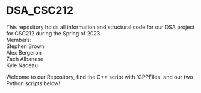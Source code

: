 # DSA_CSC212
This repository holds all information and structural code for our DSA project for CSC212 during the Spring of 2023. <br>
Members:<br>
Stephen Brown<br>
Alex Bergeron<br>
Zach Albanese<br>
Kyle Nadeau

Welcome to our Repository, find the C++ script with 'CPPFiles' and our two Python scripts below!
